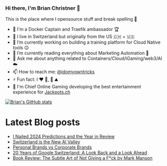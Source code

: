### Hi there, I'm Brian Christner 👋
This is the place where I opensource stuff and break spelling :rofl:

- 🐳 I'm a Docker Captain and Traefik ambassador :trophy:
- 📍 I live in Switzerland but originally from the US :switzerland: + :us:
- 🔭 I’m currently working on building a training platform for Cloud Native tools :wink:
- 🌱 I’m currently reading everything about Marketing Automation :book:
- 💬 Ask me about anything related to Containers/Cloud/iGaming/web3/AI :cloud:
- 📫 How to reach me: [@idomyowntricks](https://twitter.com/idomyowntricks)
- ⚡ Fun fact: I :heart: :bicyclist:, :ski: :mountain:
- 🎰 I'm Chief Online Gaming developing the best entertainment experience for [Jackpots.ch](https://www.jackpots.ch)

[![Brian's GitHub stats](https://github-readme-stats.vercel.app/api?username=vegasbrianc&show_icons=true&theme=dark)](https://github.com/anuraghazra/github-readme-stats)


# Latest Blog posts
<!-- BLOG-POST-LIST:START -->
- [I Nailed 2024 Predictions and the Year in Review](https://brianchristner.io/i-nailed-2024-predictions-and-the-year-in-review/)
- [Switzerland is the New AI Valley](https://brianchristner.io/switzerland-is-the-new-ai-valley/)
- [Personal Brands vs Corporate Brands](https://brianchristner.io/personal-brands-vs-corporate-brands/)
- [20 Years of Google Switzerland: A Look Back and a Look Ahead](https://brianchristner.io/20-years-of-google-switzerland-a-look-back-and-a-look-ahead/)
- [Book Review: The Subtle Art of Not Giving a F*ck by Mark Manson](https://brianchristner.io/book-review-the-subtle-art-of-not-giving-a-f-ck-by-mark-manson/)
<!-- BLOG-POST-LIST:END -->

